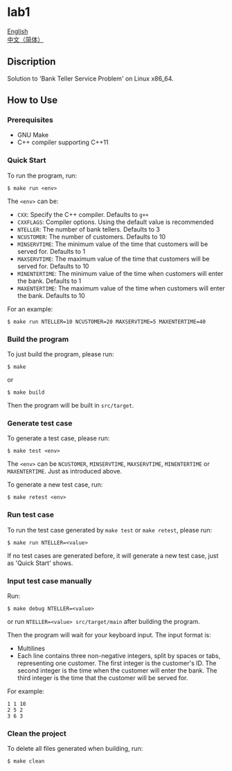 # lab1

[English](./README.md)  
[中文（简体）](./README.zh-Hans.md)

## Discription

Solution to 'Bank Teller Service Problem' on Linux x86_64.

## How to Use

### Prerequisites

+ GNU Make
+ C++ compiler supporting C++11

### Quick Start

To run the program, run:

```shell
$ make run <env>
```

The `<env>` can be:

+ `CXX`: Specify the C++ compiler. Defaults to `g++`
+ `CXXFLAGS`: Compiler options. Using the default value is recommended
+ `NTELLER`: The number of bank tellers. Defaults to 3
+ `NCUSTOMER`: The number of customers. Defaults to 10
+ `MINSERVTIME`: The minimum value of the time that customers will be served for. Defaults to 1
+ `MAXSERVTIME`: The maximum value of the time that customers will be served for. Defaults to 10
+ `MINENTERTIME`: The minimum value of the time when customers will enter the bank. Defaults to 1
+ `MAXENTERTIME`: The maximum value of the time when customers will enter the bank. Defaults to 10

For an example:

```shell
$ make run NTELLER=10 NCUSTOMER=20 MAXSERVTIME=5 MAXENTERTIME=40
```

### Build the program

To just build the program, please run:

```shell
$ make
```

or

```shell
$ make build
```

Then the program will be built in `src/target`.

### Generate test case

To generate a test case, please run:

```shell
$ make test <env>
```

The `<env>` can be `NCUSTOMER`, `MINSERVTIME`, `MAXSERVTIME`, `MINENTERTIME` or `MAXENTERTIME`. Just as introduced above.

To generate a new test case, run:

```shell
$ make retest <env>
```

### Run test case

To run the test case generated by `make test` or `make retest`, please run:

```shell
$ make run NTELLER=<value>
```

If no test cases are generated before, it will generate a new test case, just as 'Quick Start' shows.

### Input test case manually

Run:

```shell
$ make debug NTELLER=<value>
```

or run `NTELLER=<value> src/target/main` after building the program.

Then the program will wait for your keyboard input. The input format is:

+ Multilines
+ Each line contains three non-negative integers, split by spaces or tabs, representing one customer. The first integer is the customer's ID. The second integer is the time when the customer will enter the bank. The third integer is the time that the customer will be served for.

For example:

```
1 1 10
2 5 2
3 6 3
```

### Clean the project

To delete all files generated when building, run:

```shell
$ make clean
```
